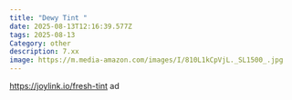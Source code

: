 ```yaml
---
title: "Dewy Tint "
date: 2025-08-13T12:16:39.577Z
tags: 2025-08-13
Category: other
description: 7.xx
image: https://m.media-amazon.com/images/I/810L1kCpVjL._SL1500_.jpg
---
```

https://joylink.io/fresh-tint ad